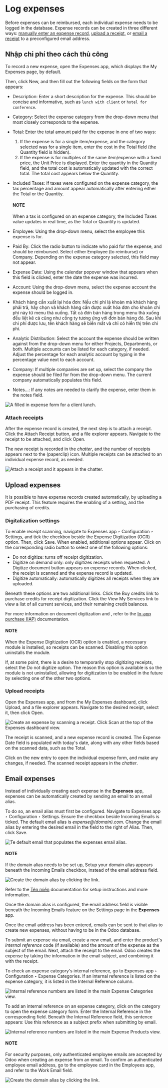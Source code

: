 # Log expenses

Before expenses can be reimbursed, each individual expense needs to be logged in the database.
Expense records can be created in three different ways: [manually enter an expense record](#expenses-manual-expense), [upload a receipt](#expenses-upload-receipt), or [email a
receipt](#expenses-email-expense) to a preconfigured email address.

<a id="expenses-manual-expense"></a>

## Nhập chi phí theo cách thủ công

To record a new expense, open the Expenses app, which displays the My
Expenses page, by default.

Then, click New, and then fill out the following fields on the form that appears:

- Description: Enter a short description for the expense. This should be concise and
  informative, such as `lunch with client` or `hotel for conference`.
- Category: Select the expense category from the drop-down menu that most closely
  corresponds to the expense.
- Total: Enter the total amount paid for the expense in one of two ways:
  1. If the expense is for a single item/expense, and the category selected was for a single item,
     enter the cost in the Total field (the Quantity field is hidden).
  2. If the expense is for multiples of the same item/expense with a fixed price, the
     Unit Price is displayed. Enter the quantity in the Quantity field, and
     the total cost is automatically updated with the correct total. The total cost appears below
     the Quantity.
- Included Taxes: If taxes were configured on the expense category, the tax percentage
  and amount appear automatically after entering either the Total or the
  Quantity.

  #### NOTE
  When a tax is configured on an expense category, the Included Taxes value updates
  in real time, as the Total or Quantity is updated.
- Employee: Using the drop-down menu, select the employee this expense is for.
- Paid By: Click the radio button to indicate who paid for the expense, and should be
  reimbursed. Select either Employee (to reimburse) or Company. Depending on
  the expense category selected, this field may not appear.
- Expense Date: Using the calendar popover window that appears when this field is
  clicked, enter the date the expense was incurred.
- Account: Using the drop-down menu, select the expense account the expense should be
  logged in.
- Khách hàng cần xuất lại hóa đơn: Nếu chi phí là khoản mà khách hàng phải trả, hãy chọn  và khách hàng cần được xuất hóa đơn cho khoản chi phí này từ menu thả xuống. Tất cả đơn bán hàng trong menu thả xuống đều liệt kê cả  cũng như công ty tương ứng với đơn bán hàng đó. Sau khi chi phí được lưu, tên khách hàng sẽ biến mất và chỉ có  hiển thị trên chi phí.
- Analytic Distribution: Select the account the expense should be written against from
  the drop-down menu for either Projects, Departments, or both. Multiple
  accounts can be listed for each category, if needed. Adjust the percentage for each analytic
  account by typing in the percentage value next to each account.
- Company: If multiple companies are set up, select the company the expense should be
  filed for from the drop-down menu. The current company automatically populates this field.
- Notes...: If any notes are needed to clarify the expense, enter them in the notes
  field.

![A filled in expense form for a client lunch.](../../../.gitbook/assets/expense-filled-in.png)

### Attach receipts

After the expense record is created, the next step is to attach a receipt. Click the
Attach Receipt button, and a file explorer appears. Navigate to the receipt to be
attached, and click Open.

The new receipt is recorded in the *chatter*, and the number of receipts appears next to the
<i class="fa fa-paperclip"></i> (paperclip) icon. Multiple receipts can be attached to an
individual expense record, as needed.

![Attach a receipt and it appears in the chatter.](../../../.gitbook/assets/receipt-icon.png)

<a id="expenses-upload-receipt"></a>

## Upload expenses

It is possible to have expense records created automatically, by uploading a PDF receipt. This
feature requires the enabling of a setting, and the purchasing of 
credits.

### Digitalization settings

To enable receipt scanning, navigate to Expenses app ‣ Configuration ‣
Settings, and tick the checkbox beside the Expense Digitization (OCR) option. Then,
click Save. When enabled, additional options appear. Click on the corresponding radio
button to select one of the following options:

- Do not digitize: turns off receipt digitization.
- Digitize on demand only: only digitizes receipts when requested. A
  Digitize document button appears on expense records. When clicked, the receipt is
  scanned and the expense record is updated.
- Digitize automatically: automatically digitizes all receipts when they are uploaded.

Beneath these options are two additional links. Click the <i class="fa fa-arrow-right"></i> Buy
credits link to purchase credits for receipt digitization. Click the <i class="fa fa-arrow-right"></i>
View My Services link to view a list of all current services, and their remaining credit
balances.

For more information on document digitization and , refer to the
[In-app purchase (IAP)](../../essentials/in_app_purchase.md) documentation.

#### NOTE
When the Expense Digitization (OCR) option is enabled, a necessary module is
installed, so receipts can be scanned. Disabling this option uninstalls the module.

If, at some point, there is a desire to temporarily stop digitizing receipts, select the
Do not digitize option. The reason this option is available is so the module is not
uninstalled, allowing for digitization to be enabled in the future by selecting one of the other
two options.

### Upload receipts

Open the Expenses app, and from the My Expenses dashboard, click
Upload, and a file explorer appears. Navigate to the desired receipt, select it, then
click Open.

![Create an expense by scanning a receipt. Click Scan at the top of the Expenses dashboard
view.](../../../.gitbook/assets/upload.png)

The receipt is scanned, and a new expense record is created. The Expense Date field is
populated with today's date, along with any other fields based on the scanned data, such as the
Total.

Click on the new entry to open the individual expense form, and make any changes, if needed. The
scanned receipt appears in the *chatter*.

<a id="expenses-email-expense"></a>

## Email expenses

Instead of individually creating each expense in the **Expenses** app, expenses can be automatically
created by sending an email to an email alias.

To do so, an email alias must first be configured. Navigate to Expenses app ‣
Configuration ‣ Settings. Ensure the checkbox beside Incoming Emails is ticked. The
default email alias is *expense@(domain).com*. Change the email alias by entering the desired email
in the field to the right of Alias. Then, click Save.

![Te default email that populates the expenses email alias.](../../../.gitbook/assets/alias-email.png)

#### NOTE
If the domain alias needs to be set up, <i class="fa fa-arrow-right"></i> Setup your domain
alias appears beneath the Incoming Emails checkbox, instead of the email address
field.

![Create the domain alias by clicking the link.](../../../.gitbook/assets/email-alias.png)

Refer to the [Tên miền](../../websites/website/configuration/domain_names.md) documentation for
setup instructions and more information.

Once the domain alias is configured, the email address field is visible beneath the
Incoming Emails feature on the Settings page in the **Expenses** app.

Once the email address has been entered, emails can be sent to that alias to create new expenses,
without having to be in the Odoo database.

To submit an expense via email, create a new email, and enter the product's *internal reference*
code (if available) and the amount of the expense as the subject of the email. Next, attach the
receipt to the email. Odoo creates the expense by taking the information in the email subject, and
combining it with the receipt.

To check an expense category's internal reference, go to Expenses app ‣
Configuration ‣ Expense Categories. If an internal reference is listed on the expense category,
it is listed in the Internal Reference column.

![Internal reference numbers are listed in the main Expense Categories view.](../../../.gitbook/assets/ref.png)

To add an internal reference on an expense category, click on the category to open the expense
category form. Enter the Internal Reference in the corresponding field. Beneath the
Internal Reference field, this sentence appears: Use this reference as a
subject prefix when submitting by email.

![Internal reference numbers are listed in the main Expense Products view.](../../../.gitbook/assets/mileage-internal-reference.png)

#### NOTE
For security purposes, only authenticated employee emails are accepted by Odoo when creating an
expense from an email. To confirm an authenticated employee email address, go to the employee
card in the Employees app, and refer to the Work Email field.

![Create the domain alias by clicking the link.](../../../.gitbook/assets/authenticated-email-address.png)
